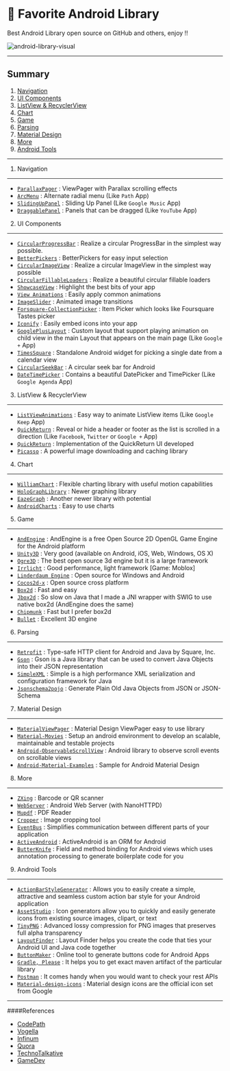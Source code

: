 # :book: Favorite Android Library
Best Android Library open source on GitHub and others, enjoy !!

![android-library-visual](https://cloud.githubusercontent.com/assets/4562398/6830152/4acbcd54-d318-11e4-8328-2fc49964694f.jpg)

***

Summary
-----

1. [Navigation](#navigation) 
2. [UI Components](#uicomponents) 
3. [ListView & RecyclerView](#listview) 
4. [Chart](#chart) 
5. [Game](#game) 
6. [Parsing](#parsing) 
7. [Material Design](#material_design) 
8. [More](#more) 
9. [Android Tools](#androidtools) 

***

1. <a name="navigation">Navigation
-----

* [`ParallaxPager`](https://github.com/prolificinteractive/ParallaxPager) : ViewPager with Parallax scrolling effects
* [`ArcMenu`](https://github.com/daCapricorn/ArcMenu) : Alternate radial menu (Like `Path` App)
* [`SlidingUpPanel`](https://github.com/umano/AndroidSlidingUpPanel) : Sliding Up Panel (Like `Google Music` App)
* [`DraggablePanel`](https://github.com/pedrovgs/DraggablePanel) : Panels that can be dragged (Like `YouTube` App)

2. <a name="uicomponents">UI Components
-----

* [`CircularProgressBar`](https://github.com/lopspower/CircularProgressBar) : Realize a circular ProgressBar in the simplest way possible.
* [`BetterPickers`](https://github.com/derekbrameyer/android-betterpickers) : BetterPickers for easy input selection
* [`CircularImageView`](https://github.com/lopspower/CircularImageView) : Realize a circular ImageView in the simplest way possible
* [`CircularFillableLoaders`](https://github.com/lopspower/CircularFillableLoaders) : Realize a beautiful circular fillable loaders
* [`ShowcaseView`](https://github.com/amlcurran/ShowcaseView) : Highlight the best bits of your app
* [`View Animations`](https://github.com/daimajia/AndroidViewAnimations) : Easily apply common animations
* [`ImageSlider`](https://github.com/daimajia/AndroidImageSlider) : Animated image transitions
* [`Forsquare-CollectionPicker`](https://github.com/anton46/Foursquare-CollectionPicker) : Item Picker which looks like Foursquare Tastes picker
* [`Iconify`](https://github.com/JoanZapata/android-iconify) : Easily embed icons into your app
* [`GooglePlusLayout`](https://github.com/Nammari/GooglePlusLayout) : Custom layout that support playing animation on child view in the main Layout that appears on the main page (Like `Google +` App)
* [`TimesSquare`](https://github.com/square/android-times-square) : Standalone Android widget for picking a single date from a calendar view
* [`CircularSeekBar`](https://github.com/RaghavSood/AndroidCircularSeekBar) : A circular seek bar for Android
* [`DateTimePicker`](https://github.com/flavienlaurent/datetimepicker) : Contains a beautiful DatePicker and TimePicker (Like `Google Agenda` App)

3. <a name="listview">ListView & RecyclerView
-----

* [`ListViewAnimations`](https://github.com/nhaarman/ListViewAnimations) : Easy way to animate ListView items (Like `Google Keep` App)
* [`QuickReturn`](https://github.com/lawloretienne/QuickReturn) : Reveal or hide a header or footer as the list is scrolled in a direction (Like `Facebook`, `Twitter` or `Google +` App)
* [`QuickReturn`](https://github.com/LarsWerkman/QuickReturnListView) : Implementation of the QuickReturn UI developed
* [`Picasso`](https://github.com/square/picasso) : A powerful image downloading and caching library

4. <a name="chart">Chart
-----

* [`WilliamChart`](https://github.com/diogobernardino/WilliamChart) : Flexible charting library with useful motion capabilities
* [`HoloGraphLibrary`](https://github.com/Androguide/HoloGraphLibrary) : Newer graphing library
* [`EazeGraph`](https://github.com/blackfizz/EazeGraph) : Another newer library with potential
* [`AndroidCharts`](https://github.com/HackPlan/AndroidCharts) : Easy to use charts

5. <a name="game">Game
-----

* [`AndEngine`](https://github.com/nicolasgramlich/AndEngine) : AndEngine is a free Open Source 2D OpenGL Game Engine for the Android platform
* [`Unity3D`](http://unity3d.com/) : Very good (available on Android, iOS, Web, Windows, OS X)
* [`Ogre3D`](http://www.ogre3d.org/) : The best open source 3d engine but it is a large framework
* [`Irrlicht`](http://irrlicht.sourceforge.net/) : Good performance, light framework [Game: Moblox]
* [`Linderdaum Engine`](http://www.linderdaum.com/) : Open source for Windows and Android
* [`Cocos2d-x`](http://cocos2d-x.org/) : Open source cross platform
* [`Box2d`](http://box2d.org/) : Fast and easy
* [`Jbox2d`](http://www.jbox2d.org/) : So slow on Java that I made a JNI wrapper with SWIG to use native box2d (AndEngine does the same)
* [`Chipmunk`](http://code.google.com/p/chipmunk-physics/) : Fast but I prefer box2d
* [`Bullet`](http://bulletphysics.org/) : Excellent 3D engine

6. <a name="parsing">Parsing
-----

* [`Retrofit`](https://github.com/square/retrofit) : Type-safe HTTP client for Android and Java by Square, Inc.
* [`Gson`](https://code.google.com/p/google-gson/) : Gson is a Java library that can be used to convert Java Objects into their JSON representation
* [`SimpleXML`](http://simple.sourceforge.net/download/stream/doc/examples/examples.php) : Simple is a high performance XML serialization and configuration framework for Java
* [`Jsonschema2pojo`](http://www.jsonschema2pojo.org/) : Generate Plain Old Java Objects from JSON or JSON-Schema

7. <a name="material_design">Material Design
-----

* [`MaterialViewPager`](https://github.com/florent37/MaterialViewPager) : Material Design ViewPager easy to use library
* [`Material-Movies`](https://github.com/saulmm/Material-Movies) : Setup an android environment to develop an scalable, maintainable and testable projects
* [`Android-ObservableScrollView`](https://github.com/ksoichiro/Android-ObservableScrollView) : Android library to observe scroll events on scrollable views
* [`Android-Material-Examples`](https://github.com/saulmm/Android-Material-Examples) : Sample for Android Material Design

8. <a name="more">More
-----

* [`ZXing`](https://github.com/zxing/zxing) : Barcode or QR scanner
* [`WebServer`](https://github.com/lopspower/WebServer) : Android Web Server (with NanoHTTPD)
* [`Mupdf`](https://github.com/muennich/mupdf) : PDF Reader
* [`Cropper`](https://github.com/edmodo/cropper) : Image cropping tool
* [`EventBus`](http://greenrobot.github.io/EventBus/) : Simplifies communication between different parts of your application
* [`ActiveAndroid`](http://www.activeandroid.com/) : ActiveAndroid is an ORM for Android
* [`ButterKnife`](https://github.com/JakeWharton/butterknife) : Field and method binding for Android views which uses annotation processing to generate boilerplate code for you

9. <a name="androidtools">Android Tools
-----

* [`ActionBarStyleGenerator`](https://github.com/jgilfelt/android-actionbarstylegenerator) : Allows you to easily create a simple, attractive and seamless custom action bar style for your Android application
* [`AssetStudio`](http://romannurik.github.io/AndroidAssetStudio/) : Icon generators allow you to quickly and easily generate icons from existing source images, clipart, or text
* [`TinyPNG`](https://tinypng.com/) : Advanced lossy compression for PNG images that preserves full alpha transparency
* [`LayoutFinder`](https://www.buzzingandroid.com/tools/android-layout-finder/) : Layout Finder helps you create the code that ties your Android UI and Java code together
* [`ButtonMaker`](http://angrytools.com/android/button/) : Online tool to generate buttons code for Android Apps
* [`Gradle, Please`](http://gradleplease.appspot.com/) : It helps you to get exact maven artifact of the particular library
* [`Postman`](http://www.getpostman.com/) : It comes handy when you would want to check your rest APIs
* [`Material-design-icons`](https://github.com/google/material-design-icons) : Material design icons are the official icon set from Google

***

####References

* [CodePath](http://codepath.com/)
* [Vogella](http://www.vogella.com/tutorials/AndroidUsefulLibraries/article.html)
* [Infinum](https://www.infinum.co/the-capsized-eight/articles/top-5-android-libraries-every-android-developer-should-know-about)
* [Quora](http://www.quora.com/What-are-the-best-open-source-libraries-available-for-Android)
* [TechnoTalkative](http://www.technotalkative.com/lazy-android-part-7-useful-tools/)
* [GameDev](http://gamedev.stackexchange.com/a/1821)
